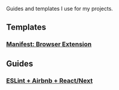 Guides and templates I use for my projects.

## Templates
### [Manifest: Browser Extension](/templates/manifests/browser-extension-v2.md)

## Guides
### [ESLint + Airbnb + React/Next](/guides/eslint-airbnb-react.md)
